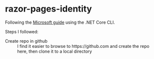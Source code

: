 # razor-pages-identity

Following the <a href="https://docs.microsoft.com/en-us/aspnet/core/security/authentication/identity?view=aspnetcore-2.1&tabs=netcore-cli">Microsoft guide</a> using the .NET Core CLI.

Steps I followed:

<dl>
<dt>Create repo in github</dt>
<dd>I find it easier to browse to https://github.com and create the repo here, then clone it to a local directory</dd>
<dt></dt>
<dd></dd>
</dl>
